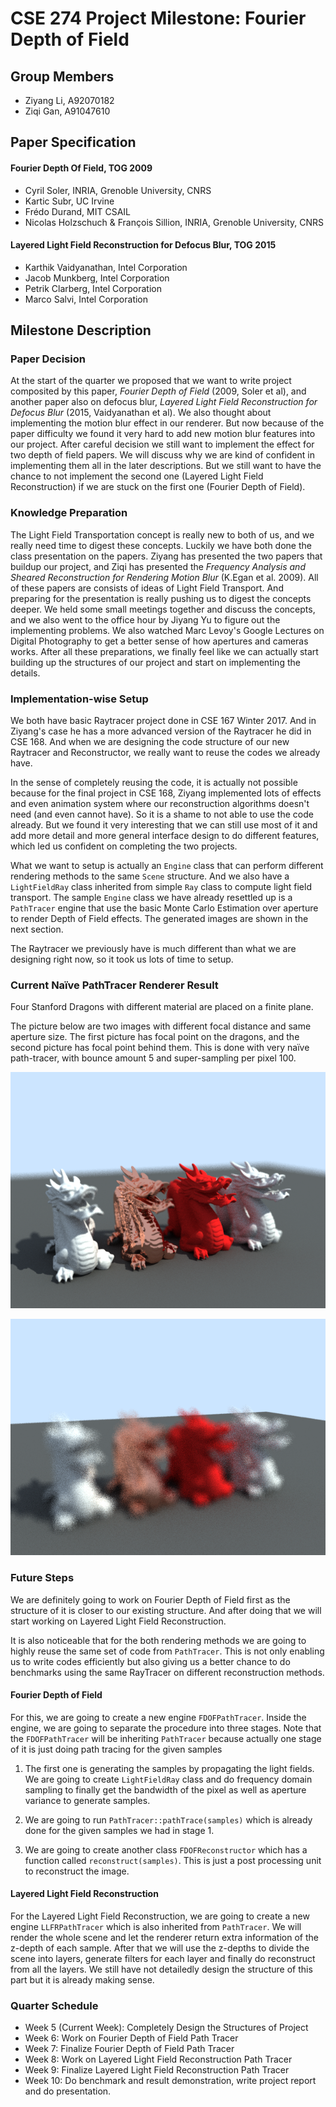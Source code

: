 # CSE 274 Project Milestone: Fourier Depth of Field

## Group Members

* Ziyang Li, A92070182
* Ziqi Gan, A91047610

## Paper Specification

#### Fourier Depth Of Field, TOG 2009

* Cyril Soler, INRIA, Grenoble University, CNRS
* Kartic Subr, UC Irvine
* Frédo Durand, MIT CSAIL
* Nicolas Holzschuch & François Sillion, INRIA, Grenoble University, CNRS

#### Layered Light Field Reconstruction for Defocus Blur, TOG 2015

* Karthik Vaidyanathan, Intel Corporation
* Jacob Munkberg, Intel Corporation
* Petrik Clarberg, Intel Corporation
* Marco Salvi, Intel Corporation

## Milestone Description

### Paper Decision

At the start of the quarter we proposed that we want to write project composited
by this paper, *Fourier Depth of Field* (2009, Soler et al), and another paper
also on defocus blur, *Layered Light Field Reconstruction for Defocus Blur*
(2015, Vaidyanathan et al). We also thought about implementing the motion blur
effect in our renderer. But now because of the paper difficulty we found it
very hard to add new motion blur features into our project. After careful
decision we still want to implement the effect for two depth of field papers.
We will discuss why we are kind of confident in implementing them all in the
later descriptions. But we still want to have the chance to not implement the
second one (Layered Light Field Reconstruction) if we are stuck on the first
one (Fourier Depth of Field).

### Knowledge Preparation

The Light Field Transportation concept is really new to both of us, and we
really need time to digest these concepts. Luckily we have both done the class
presentation on the papers. Ziyang has presented the two papers that buildup
our project, and Ziqi has presented the *Frequency Analysis and Sheared
Reconstruction for Rendering Motion Blur* (K.Egan et al. 2009). All of these
papers are consists of ideas of Light Field Transport. And preparing for the
presentation is really pushing us to digest the concepts deeper. We held some
small meetings together and discuss the concepts, and we also went to the office
hour by Jiyang Yu to figure out the implementing problems. We also watched
Marc Levoy's Google Lectures on Digital Photography to get a better sense of
how apertures and cameras works. After all these preparations, we finally feel
like we can actually start building up the structures of our project and start
on implementing the details.

### Implementation-wise Setup

We both have basic Raytracer project done in CSE 167 Winter 2017. And in
Ziyang's case he has a more advanced version of the Raytracer he did in CSE 168.
And when we are designing the code structure of our new Raytracer and
Reconstructor, we really want to reuse the codes we already have.

In the sense of completely reusing the code, it is actually not possible because
for the final project in CSE 168, Ziyang implemented lots of effects and even
animation system where our reconstruction algorithms doesn't need (and even
cannot have). So it is a shame to not able to use the code already. But we found
it very interesting that we can still use most of it and add more detail and
more general interface design to do different features, which led us confident
on completing the two projects.

What we want to setup is actually an `Engine` class that can perform different
rendering methods to the same `Scene` structure. And we also have a
`LightFieldRay` class inherited from simple `Ray` class to compute light field
transport. The sample `Engine` class we have already resettled up is a
`PathTracer` engine that use the basic Monte Carlo Estimation over aperture
to render Depth of Field effects. The generated images are shown in the next
section.

The Raytracer we previously have is much different than what we are designing
right now, so it took us lots of time to setup.

### Current Naïve PathTracer Renderer Result

Four Stanford Dragons with different material are placed on a finite plane.

The picture below are two images with different focal distance and same aperture
size. The first picture has focal point on the dragons, and the second picture
has focal point behind them. This is done with very naïve path-tracer, with
bounce amount 5 and super-sampling per pixel 100.

![alt dragon_1][d1]

![alt dragon_2][d2]

### Future Steps

We are definitely going to work on Fourier Depth of Field first as the structure
of it is closer to our existing structure. And after doing that we will start
working on Layered Light Field Reconstruction.

It is also noticeable that for the both rendering methods we are going to highly
reuse the same set of code from `PathTracer`. This is not only enabling us to
write codes efficiently but also giving us a better chance to do benchmarks
using the same RayTracer on different reconstruction methods.

#### Fourier Depth of Field

For this, we are going to create a new engine `FDOFPathTracer`. Inside the
engine, we are going to separate the procedure into three stages. Note that the
`FDOFPathTracer` will be inheriting `PathTracer` because actually one stage of
it is just doing path tracing for the given samples

1. The first one is generating the samples by propagating the light fields. We
are going to create `LightFieldRay` class and do frequency domain sampling to
finally get the bandwidth of the pixel as well as aperture variance to generate
samples.

2. We are going to run `PathTracer::pathTrace(samples)` which is already done
for the given samples we had in stage 1.

3. We are going to create another class `FDOFReconstructor` which has a function
called `reconstruct(samples)`. This is just a post processing unit to
reconstruct the image.

#### Layered Light Field Reconstruction

For the Layered Light Field Reconstruction, we are going to create a new engine
`LLFRPathTracer` which is also inherited from `PathTracer`. We will render the
whole scene and let the renderer return extra information of the z-depth of
each sample. After that we will use the z-depths to divide the scene into
layers, generate filters for each layer and finally do reconstruct from all the
layers. We still have not detailedly design the structure of this part but it is
already making sense.

### Quarter Schedule

- Week 5 (Current Week): Completely Design the Structures of Project
- Week 6: Work on Fourier Depth of Field Path Tracer
- Week 7: Finalize Fourier Depth of Field Path Tracer
- Week 8: Work on Layered Light Field Reconstruction Path Tracer
- Week 9: Finalize Layered Light Field Reconstruction Path Tracer
- Week 10: Do benchmark and result demonstration, write project report and do
presentation.

[d1]: res/milestone/dragon_1.bmp "Dragon 1"
[d2]: res/milestone/dragon_2.bmp "Dragon 2"
